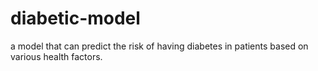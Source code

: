 # diabetic-model
a model that can predict the risk of having diabetes in patients based on various health factors.
